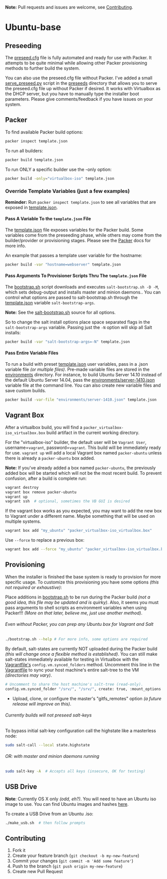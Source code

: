 **Note:** Pull requests and issues are welcome, see
[Contributing](#contributing).

# Ubuntu-base

## Preseeding

The [preseed.cfg](preseeds/preseed.cfg) file is fully automated and ready for
use with Packer. It attempts to be quite minimal while allowing other Packer
provisioning methods to further build the system.

You can also use the preseed.cfg file without Packer.  I've added a small
[serve_preseed.py](preseeds/serve_preseed.py) script in the
[preseeds](preseeds) directory that allows you to serve the preseed.cfg file up
without Packer if desired. It works with Virtualbox as the DHCP server, but you
have to manually type the installer boot parameters. Please give
comments/feedback if you have issues on your system.

## Packer

To find available Packer build options:

```sh
packer inspect template.json
```

To run all builders:

```sh
packer build template.json
```

To run ONLY a specific builder use the -only option:

```sh
packer build -only="virtualbox-iso" template.json
```

### Override Template Variables (just a few examples)

**Reminder:** Run `packer inspect template.json` to see all variables that are exposed in
[template.json](template.json).

#### Pass A Variable To the `template.json` File

The [template.json](template.json) file exposes variables for the Packer build.
Some variables come from the preseeding phase, while others may come from the
builder/provider or provisioning stages. Please see the
[Packer](https://www.packer.io/) docs for more info.

An example that passes a template user variable for the hostname:

```sh
packer build -var "hostname=webserver" template.json
```

#### Pass Arguments To Provisioner Scripts Thru The `template.json` File

The [bootstrap.sh](bootstrap.sh) script downloads and executes
`salt-bootstrap.sh -D -M`, which sets debug-output and installs master and
minion daemons.. You can control what options are passed to salt-bootstrap.sh
through the [template.json](template.json) variable `salt-bootstrap-args`.

**Note:** See the [salt-bootstrap.sh](https://github.com/saltstack/salt-bootstrap)
source for all options.

So to change the salt install options place space separated flags in the
`salt-bootstrap-args` variable. Passing just the `-N` option will skip all Salt
installs:

```sh
packer build -var "salt-bootstrap-args=-N" template.json
```

#### Pass Entire Variable Files

To run a build with preset [template.json](template.json) user variables, pass
in a .json variable file _(or multiple files)_. Pre-made variable files are
stored in the [environments](environments) directory. For instance, to build
Ubuntu Server 14.10 instead of the default Ubuntu Server 14.04, pass the
[environments/server-1410.json](environments/server-1410.json) variable file at
the command line. You can also create new variable files and save custom
builds.

```sh
packer build -var-file "environments/server-1410.json" template.json
```

## Vagrant Box

After a virtualbox build, you will find a
`packer_virtualbox-iso_virtualbox.box` build artifact in the current working
directory.

For the "virtualbox-iso" builder, the default user will be `Vagrant User`,
username=`vagrant`, password=`vagrant`. This build will be immediately ready
for use. `vagrant up` will add a local Vagrant box named `packer-ubuntu` unless
there is already a `packer-ubuntu` box added.

**Note:** If you've already added a box named `packer-ubuntu`, the previously
added box will be started which will not be the most recent build. To prevent
confusion, after a build is complete run:

```bash
vagrant destroy
vagrant box remove packer-ubuntu
vagrant up
vagrant ssh  # optional, sometimes the VB GUI is desired
```

If the vagrant box works as you expected, you may want to add the new box to
Vagrant under a different name. Maybe something that will be used on multiple
systems.

```sh
vagrant box add "my_ubuntu" "packer_virtualbox-iso_virtualbox.box"
```

Use `--force` to replace a previous box:

```sh
vagrant box add --force "my_ubuntu" "packer_virtualbox-iso_virtualbox.box"
```

## Provisioning

When the installer is finished the base system is ready to provision for more
specific usage. To customize this provisioning you have some options _(this not
required or exhaustive)_:

Place additions in [bootstrap.sh](bootstrap.sh) to be run during the Packer
build _(not a good idea, this file may be updated and is quirky)_. Also, it
seems you must pass arguments to shell scripts as environment variables when
using Packer!!! _(More on that later, believe me, just use another method)_.

###### Even without Packer, you can prep any Ubuntu box for Vagrant and Salt

```sh
./bootstrap.sh --help # For more info, some options are required
```

By default, salt-states are currently NOT uploaded during the Packer build
_(this will change once a flexible method is established)_. You can still make
salt-states immediately available for testing in Virtualbox with the
[Vagrantfile's](Vagrantfile) `config.vm.synced_folders` method. Uncomment this
line in the [Vagrantfile](Vagrantfile) to sync your host machine's entire
salt-tree to the VM _(directories may vary)_.

```sh
# Uncomment to share the host machine's salt-tree (read-only).
config.vm.synced_folder "/srv/", "/srv/", create: true, :mount_options => ["ro"]
```

+ Upload, clone, or configure the master's "gitfs\_remotes" option _(a future
  release will improve on this)_.

###### Currently builds will not preseed salt-keys

To bypass initial salt-key configuration call the highstate like a masterless node:

```sh
sudo salt-call --local state.highstate
```

###### OR: with master and minion daemons running

```sh
sudo salt-key -A  # Accepts all keys (insecure, OK for testing)
```

## USB Drive

**Note**: Currently OS X only _(odd, eh?)_. You will need to have an Ubuntu iso
image to use. You can find Ubuntu images and hashes
[here](http://releases.ubuntu.com).


To create a USB Drive from an Ubuntu .iso:

```sh
./make_usb.sh  # then follow prompts
```

## Contributing

1. Fork it
2. Create your feature branch (`git checkout -b my-new-feature`)
3. Commit your changes (`git commit -m 'Add some feature'`)
4. Push to the branch (`git push origin my-new-feature`)
5. Create new Pull Request

